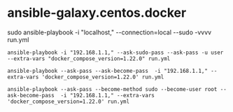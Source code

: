 ansible-galaxy.centos.docker
================================

sudo ansible-playbook -i "localhost," --connection=local --sudo -vvvv run.yml

```
ansible-playbook -i "192.168.1.1," --ask-sudo-pass --ask-pass -u user --extra-vars "docker_compose_version=1.22.0" run.yml
```

```
ansible-playbook --ask-pass --ask-become-pass  -i "192.168.1.1," --extra-vars 'docker_compose_version=1.22.0' run.yml
```

```
ansible-playbook --ask-pass --become-method sudo --become-user root --ask-become-pass  -i "192.168.1.1," --extra-vars 'docker_compose_version=1.22.0' run.yml
```

